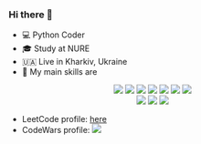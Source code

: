 ### Hi there 👋

- 💻 Python Coder
- 🎓 Study at NURE
- 🇺🇦 Live in Kharkiv, Ukraine
- 🚀 My main skills are

<p align='center'>
  <img src="https://img.shields.io/badge/python%20-%2314354C.svg?&style=for-the-badge&logo=python&logoColor=white" />
  <img src="https://img.shields.io/badge/Linux-FCC624?style=for-the-badge&logo=linux&logoColor=black" />
  <img src="https://img.shields.io/badge/Ubuntu-E95420?style=for-the-badge&logo=ubuntu&logoColor=white" />
  <img src="https://img.shields.io/badge/flask-0078D4?logo=flask&logoColor=white&style=for-the-badge" />
  <img src="https://img.shields.io/badge/django%20-%23092E20.svg?&style=for-the-badge&logo=django&logoColor=white" />
  <img src="https://img.shields.io/badge/docker-%2339457E.svg?&style=for-the-badge&logo=docker&logoColor=white" />
  <img src="https://img.shields.io/badge/Airflow-017CEE?style=for-the-badge&logo=Apache%20Airflow&logoColor=white" />
  <br/>
  <img src="https://img.shields.io/badge/SQLite-07405E?style=for-the-badge&logo=sqlite&logoColor=white" />
  <img src="https://img.shields.io/badge/MySQL-00000F?style=for-the-badge&logo=mysql&logoColor=white" />
  <img src="https://img.shields.io/badge/postgres-%23316192.svg?&style=for-the-badge&logo=postgresql&logoColor=white" />
</p>

- LeetCode profile: [here](https://leetcode.com/Kyrylo-Ktl/)
- CodeWars profile: <img src="https://www.codewars.com/users/Kyrylo.Ktl/badges/small" />
